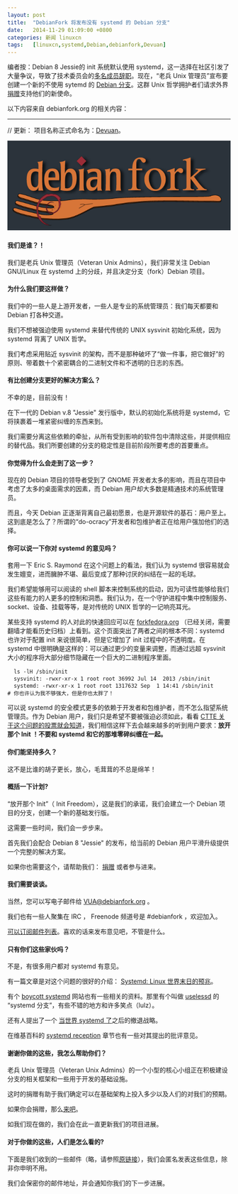 ```yaml
---
layout: post
title:	"DebianFork 将发布没有 systemd 的 Debian 分支"
date:	2014-11-29 01:09:00 +0800 
categories:	新闻 linuxcn 
tags:	[linuxcn,systemd,Debian,debianfork,Devuan]
---
```



编者按：Debian 8 Jessie的 init 系统默认使用 systemd，这一选择在社区引发了大量争议，导致了技术委员会的[多名成员辞职](http://linux.cn/article-4256-1.html)。现在，“老兵 Unix 管理员”宣布要创建一个新的不使用 sytemd 的 [Debian 分支](http://debianfork.org/)。这群 Unix 哲学拥护者们请求外界[捐赠](http://debianfork.org/donate.html)支持他们的新使命。


以下内容来自 debianfork.org 的相关内容：




---


// 更新： 项目名称正式命名为：[Devuan](https://devuan.org/)。


![](/Asserts/Images/album/201411/29/010211lt44nnckfkzakd4m.png)


#### 我们是谁？！


我们是老兵 Unix 管理员（Veteran Unix Admins），我们非常关注 Debian GNU/Linux 在 systemd 上的分歧，并且决定分支（fork）Debian 项目。


#### 为什么我们要这样做？


我们中的一些人是上游开发者，一些人是专业的系统管理员：我们每天都要和 Debian 打各种交道。


我们不想被强迫使用 systemd 来替代传统的 UNIX sysvinit 初始化系统，因为 systemd 背离了 UNIX 哲学。


我们考虑采用贴近 sysvinit 的架构，而不是那种破坏了“做一件事，把它做好”的原则、带着数十个紧密耦合的二进制文件和不透明的日志的东西。


#### 有比创建分支更好的解决方案么？


不幸的是，目前没有！


在下一代的 Debian v.8 "Jessie" 发行版中，默认的初始化系统将是 systemd，它将挟裹着一堆紧密纠缠的东西来到。


我们需要分离这些依赖的牵扯，从所有受到影响的软件包中清除这些，并提供相应的替代品。我们所要创建的分支的稳定性是目前阶段所要考虑的首要重点。


#### 你觉得为什么会走到了这一步？


现在的 Debian 项目的领导者受到了 GNOME 开发者太多的影响，而且在项目中考虑了太多的桌面需求的因素，而 Debian 用户却大多数是精通技术的系统管理员。


而且，今天 Debian 正逐渐背离自己最初愿景，也是开源软件的基石：用户至上。这到底是怎么了？所谓的“do-ocracy”开发者和包维护者正在给用户强加他们的选择。


#### 你可以说一下你对 systemd 的意见吗？


套用一下 Eric S. Raymond 在这个问题上的看法，我们认为 systemd 很容易就会发生嬗变，进而臃肿不堪、最后变成了那种讨厌的纠结在一起的毛球。


我们希望能够用可以阅读的 shell 脚本来控制系统的启动，因为可读性能够给我们这些有能力的人更多的控制和洞悉。我们认为，在一个守护进程中集中控制服务、socket、设备、挂载等等，是对传统的 UNIX 哲学的一记响亮耳光。


某些支持 systemd 的人对此的快速回应可以在 [forkfedora.org](https://web.archive.org/web/20141020161905/http://forkfedora.org/) （已经关闭，需要翻墙才能看历史归档）上看到。这个页面突出了两者之间的根本不同：systemd 也许对于配置 init 来说很简单，但是它增加了 init 过程中的不透明度。在 systemd 中很明确是这样的：可以通过更少的变量来调整，而通过远超 sysvinit 大小的程序将大部分细节隐藏在一个巨大的二进制程序里面。 



```
  ls -lH /sbin/init
  sysvinit: -rwxr-xr-x 1 root root 36992 Jul 14  2013 /sbin/init
  systemd: -rwxr-xr-x 1 root root 1317632 Sep  1 14:41 /sbin/init
# 你也许认为我不够强大，但是你也太胖了！
```

可以说 systemd 的安全模式更多的依赖于开发者和包维护者，而不怎么指望系统管理员。作为 Debian 用户，我们只是希望不要被强迫必须如此，看看 [CTTE 关于这个问题的投票就会知道](https://news.ycombinator.com/item?id=7203364)，我们相信这样下去会越来越多的听到用户要求：**放开那个 Init ！不要和 systemd 和它的那堆零碎纠缠在一起。**


#### 你们能坚持多久？


这不是比谁的胡子更长，放心，毛茸茸的不总是绵羊！


#### 概括一下计划?


“放开那个 Init”（ Init Freedom），这是我们的承诺，我们会建立一个 Debian 项目的分支，创建一个新的基础发行版。


这需要一些时间，我们会一步步来。


首先我们会配合 Debian 8 "Jessie" 的发布，给当前的 Debian 用户平滑升级提供一个完整的解决方案。


如果你也需要这个，请帮助我们： [捐赠](http://debianfork.org/donate.html) 或者参与进来。


#### 我们需要谈谈。


当然，您可以写电子邮件给 [VUA@debianfork.org](mailto:VUA@debianfork.org) 。


我们也有一些人聚集在 IRC ， Freenode 频道号是 #debianfork ，欢迎加入。


[可以订阅邮件列表](https://mailinglists.dyne.org/cgi-bin/mailman/listinfo/dng)。喜欢的话来发布意见吧，不管是什么。


#### 只有你们这些家伙吗？


不是，有很多用户都对 systemd 有意见。


有一篇文章是对这个问题的很好的介绍： [Systemd: Linux 世界末日的预兆](http://www.infoworld.com/article/2608798/data-center/systemd--harbinger-of-the-linux-apocalypse.html)。


有个 [boycott systemd](http://boycottsystemd.org/) 网站也有一些相关的资料。那里有个叫做 [uselessd](http://uselessd.darknedgy.net/) 的 “systemd 分支”，有些不错的地方和许多笑点（lulz）。


还有人提出了一个 [当世界 systemd 了](http://the-world-after-systemd.ungleich.ch/)之后的撤退战略。


在维基百科的 [systemd reception](http://en.m.wikipedia.org/wiki/Systemd#Reception) 章节也有一些对其提出的批评意见。


#### 谢谢你做的这些，我怎么帮助你们？


老兵 Unix 管理员（Veteran Unix Admins）的一个小型的核心小组正在积极建设分支的相关框架和一些用于开发的基础设施。


这时的捐赠有助于我们确定可以在基础架构上投入多少以及人们的对我们的预期。


如果你会捐赠，那么[来吧](http://debianfork.org/donate.html)。


如我们现在做的，我们会在此一直更新我们的项目进展。


#### 对于你做的这些，人们是怎么看的?


下面是我们收到的一些邮件（略，请参照[原链接](http://debianfork.org/)），我们会匿名发表这些信息，除非你申明不用。


我们会保密你的邮件地址，并会通知你我们的下一步进展。
